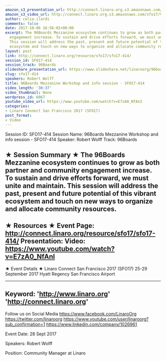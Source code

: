 ```yaml
---
amazon_s3_presentation_url: http://connect.linaro.org.s3.amazonaws.com/sfo17/Presentations/SFO17-414.pdf
amazon_s3_video_url: http://connect.linaro.org.s3.amazonaws.com/sfo17/Videos/SFO17-414%20-%2096Boards%20Mezzanine%20Workshop%20and%20info%20session.mp4
author: celia.ilardi
comments: false
date: 2017-10-06 16:56:02+00:00
excerpt: The 96Boards Mezzanine ecosystem continues to grow as both partner and community
  engagement increase. To sustain and drive efforts forward, we must unite and maintain.
  This session will address the past, present and future potential of this vibrant
  ecosystem and touch on new ways to organize and allocate community resources.
layout: post
link: http://connect.linaro.org/resource/sfo17/sfo17-414/
session_id: SFO17-414
session_track: 96Boards
slideshare_presentation_url: https://www.slideshare.net/linaroorg/96boards-mezzanine-workshop-and-info-session-sfo17414
slug: sfo17-414
speakers: Robert Wolff
title: 96Boards Mezzanine Workshop and info session - SFO17-414
video_length: '30:37'
video_thumbnail: None
wordpress_id: 6067
youtube_video_url: https://www.youtube.com/watch?v=E7zA0_NfAnI
categories:
- Linaro Connect San Francisco 2017 (SFO17)
post_format:
- Video
---
```


Session ID: SFO17-414
Session Name: 96Boards Mezzanine Workshop and info session - SFO17-414
Speaker: Robert Wolff
Track: 96Boards

★ Session Summary ★
The 96Boards Mezzanine ecosystem continues to grow as both partner and community engagement increase. To sustain and drive efforts forward, we must unite and maintain. This session will address the past, present and future potential of this vibrant ecosystem and touch on new ways to organize and allocate community resources.
---------------------------------------------------
★ Resources ★
Event Page: http://connect.linaro.org/resource/sfo17/sfo17-414/
Presentation:
Video: https://www.youtube.com/watch?v=E7zA0_NfAnI
---------------------------------------------------

★ Event Details ★
Linaro Connect San Francisco 2017 (SFO17)
25-29 September 2017
Hyatt Regency San Francisco Airport

---------------------------------------------------
Keyword:
'http://www.linaro.org'
'http://connect.linaro.org'
---------------------------------------------------
Follow us on Social Media
https://www.facebook.com/LinaroOrg
https://twitter.com/linaroorg
https://www.youtube.com/user/linaroorg?sub_confirmation=1
https://www.linkedin.com/company/1026961

Event Date: 28 Sept 2017

Speakers: Robert Wolff

Position: Community Manager at Linaro
